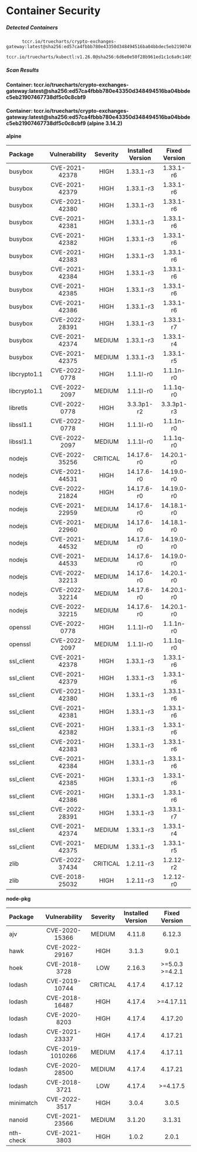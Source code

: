 # Container Security

##### Detected Containers

          tccr.io/truecharts/crypto-exchanges-gateway:latest@sha256:ed57ca4fbbb780e43350d348494516ba04bbdec5eb21907467738df5c0c8cbf9
          tccr.io/truecharts/kubectl:v1.26.0@sha256:6d6e0e50f28b961ed1c1c6a9c140553238641591fbdc9ac7c1a348636f78c552

##### Scan Results

**Container: tccr.io/truecharts/crypto-exchanges-gateway:latest@sha256:ed57ca4fbbb780e43350d348494516ba04bbdec5eb21907467738df5c0c8cbf9**

#### Container: tccr.io/truecharts/crypto-exchanges-gateway:latest@sha256:ed57ca4fbbb780e43350d348494516ba04bbdec5eb21907467738df5c0c8cbf9 (alpine 3.14.2)
    

**alpine**

      
| Package         |    Vulnerability   |   Severity  |  Installed Version | Fixed Version |
|:----------------|:------------------:|:-----------:|:------------------:|:-------------:|
| busybox         |    CVE-2021-42378   |   HIGH  |  1.33.1-r3 | 1.33.1-r6 |
| busybox         |    CVE-2021-42379   |   HIGH  |  1.33.1-r3 | 1.33.1-r6 |
| busybox         |    CVE-2021-42380   |   HIGH  |  1.33.1-r3 | 1.33.1-r6 |
| busybox         |    CVE-2021-42381   |   HIGH  |  1.33.1-r3 | 1.33.1-r6 |
| busybox         |    CVE-2021-42382   |   HIGH  |  1.33.1-r3 | 1.33.1-r6 |
| busybox         |    CVE-2021-42383   |   HIGH  |  1.33.1-r3 | 1.33.1-r6 |
| busybox         |    CVE-2021-42384   |   HIGH  |  1.33.1-r3 | 1.33.1-r6 |
| busybox         |    CVE-2021-42385   |   HIGH  |  1.33.1-r3 | 1.33.1-r6 |
| busybox         |    CVE-2021-42386   |   HIGH  |  1.33.1-r3 | 1.33.1-r6 |
| busybox         |    CVE-2022-28391   |   HIGH  |  1.33.1-r3 | 1.33.1-r7 |
| busybox         |    CVE-2021-42374   |   MEDIUM  |  1.33.1-r3 | 1.33.1-r4 |
| busybox         |    CVE-2021-42375   |   MEDIUM  |  1.33.1-r3 | 1.33.1-r5 |
| libcrypto1.1         |    CVE-2022-0778   |   HIGH  |  1.1.1l-r0 | 1.1.1n-r0 |
| libcrypto1.1         |    CVE-2022-2097   |   MEDIUM  |  1.1.1l-r0 | 1.1.1q-r0 |
| libretls         |    CVE-2022-0778   |   HIGH  |  3.3.3p1-r2 | 3.3.3p1-r3 |
| libssl1.1         |    CVE-2022-0778   |   HIGH  |  1.1.1l-r0 | 1.1.1n-r0 |
| libssl1.1         |    CVE-2022-2097   |   MEDIUM  |  1.1.1l-r0 | 1.1.1q-r0 |
| nodejs         |    CVE-2022-35256   |   CRITICAL  |  14.17.6-r0 | 14.20.1-r0 |
| nodejs         |    CVE-2021-44531   |   HIGH  |  14.17.6-r0 | 14.19.0-r0 |
| nodejs         |    CVE-2022-21824   |   HIGH  |  14.17.6-r0 | 14.19.0-r0 |
| nodejs         |    CVE-2021-22959   |   MEDIUM  |  14.17.6-r0 | 14.18.1-r0 |
| nodejs         |    CVE-2021-22960   |   MEDIUM  |  14.17.6-r0 | 14.18.1-r0 |
| nodejs         |    CVE-2021-44532   |   MEDIUM  |  14.17.6-r0 | 14.19.0-r0 |
| nodejs         |    CVE-2021-44533   |   MEDIUM  |  14.17.6-r0 | 14.19.0-r0 |
| nodejs         |    CVE-2022-32213   |   MEDIUM  |  14.17.6-r0 | 14.20.1-r0 |
| nodejs         |    CVE-2022-32214   |   MEDIUM  |  14.17.6-r0 | 14.20.1-r0 |
| nodejs         |    CVE-2022-32215   |   MEDIUM  |  14.17.6-r0 | 14.20.1-r0 |
| openssl         |    CVE-2022-0778   |   HIGH  |  1.1.1l-r0 | 1.1.1n-r0 |
| openssl         |    CVE-2022-2097   |   MEDIUM  |  1.1.1l-r0 | 1.1.1q-r0 |
| ssl_client         |    CVE-2021-42378   |   HIGH  |  1.33.1-r3 | 1.33.1-r6 |
| ssl_client         |    CVE-2021-42379   |   HIGH  |  1.33.1-r3 | 1.33.1-r6 |
| ssl_client         |    CVE-2021-42380   |   HIGH  |  1.33.1-r3 | 1.33.1-r6 |
| ssl_client         |    CVE-2021-42381   |   HIGH  |  1.33.1-r3 | 1.33.1-r6 |
| ssl_client         |    CVE-2021-42382   |   HIGH  |  1.33.1-r3 | 1.33.1-r6 |
| ssl_client         |    CVE-2021-42383   |   HIGH  |  1.33.1-r3 | 1.33.1-r6 |
| ssl_client         |    CVE-2021-42384   |   HIGH  |  1.33.1-r3 | 1.33.1-r6 |
| ssl_client         |    CVE-2021-42385   |   HIGH  |  1.33.1-r3 | 1.33.1-r6 |
| ssl_client         |    CVE-2021-42386   |   HIGH  |  1.33.1-r3 | 1.33.1-r6 |
| ssl_client         |    CVE-2022-28391   |   HIGH  |  1.33.1-r3 | 1.33.1-r7 |
| ssl_client         |    CVE-2021-42374   |   MEDIUM  |  1.33.1-r3 | 1.33.1-r4 |
| ssl_client         |    CVE-2021-42375   |   MEDIUM  |  1.33.1-r3 | 1.33.1-r5 |
| zlib         |    CVE-2022-37434   |   CRITICAL  |  1.2.11-r3 | 1.2.12-r2 |
| zlib         |    CVE-2018-25032   |   HIGH  |  1.2.11-r3 | 1.2.12-r0 |

**node-pkg**

      
| Package         |    Vulnerability   |   Severity  |  Installed Version | Fixed Version |
|:----------------|:------------------:|:-----------:|:------------------:|:-------------:|
| ajv         |    CVE-2020-15366   |   MEDIUM  |  4.11.8 | 6.12.3 |
| hawk         |    CVE-2022-29167   |   HIGH  |  3.1.3 | 9.0.1 |
| hoek         |    CVE-2018-3728   |   LOW  |  2.16.3 | &gt;=5.0.3 &gt;=4.2.1 |
| lodash         |    CVE-2019-10744   |   CRITICAL  |  4.17.4 | 4.17.12 |
| lodash         |    CVE-2018-16487   |   HIGH  |  4.17.4 | &gt;=4.17.11 |
| lodash         |    CVE-2020-8203   |   HIGH  |  4.17.4 | 4.17.20 |
| lodash         |    CVE-2021-23337   |   HIGH  |  4.17.4 | 4.17.21 |
| lodash         |    CVE-2019-1010266   |   MEDIUM  |  4.17.4 | 4.17.11 |
| lodash         |    CVE-2020-28500   |   MEDIUM  |  4.17.4 | 4.17.21 |
| lodash         |    CVE-2018-3721   |   LOW  |  4.17.4 | &gt;=4.17.5 |
| minimatch         |    CVE-2022-3517   |   HIGH  |  3.0.4 | 3.0.5 |
| nanoid         |    CVE-2021-23566   |   MEDIUM  |  3.1.20 | 3.1.31 |
| nth-check         |    CVE-2021-3803   |   HIGH  |  1.0.2 | 2.0.1 |

